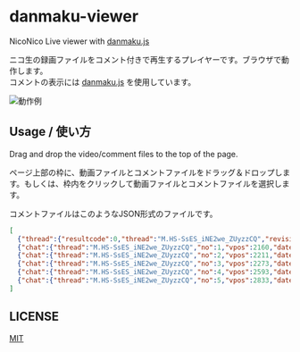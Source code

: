 # danmaku-viewer
NicoNico Live  viewer with [danmaku.js](https://github.com/weizhenye/Danmaku)  

ニコ生の録画ファイルをコメント付きで再生するプレイヤーです。ブラウザで動作します。  
コメントの表示には [danmaku.js](https://github.com/weizhenye/Danmaku) を使用しています。

![動作例](https://github.com/shinosaki/danmaku-viewer/assets/88357168/fc19be65-5e17-4d82-8c68-b20f3cd96a27)

## Usage / 使い方
Drag and drop the video/comment files to the top of the page.  

ページ上部の枠に、動画ファイルとコメントファイルをドラッグ＆ドロップします。もしくは、枠内をクリックして動画ファイルとコメントファイルを選択します。  

コメントファイルはこのようなJSON形式のファイルです。
```json
[
  {"thread":{"resultcode":0,"thread":"M.HS-SsES_iNE2we_ZUyzzCQ","revision":1,"server_time":1703500279,"last_res":null,"ticket":"c2fb418"}},
  {"chat":{"thread":"M.HS-SsES_iNE2we_ZUyzzCQ","no":1,"vpos":2160,"date":1703500281,"date_usec":609415,"name":"ワニノコ","user_id":"116054870","premium":1,"content":"ｐ"}},
  {"chat":{"thread":"M.HS-SsES_iNE2we_ZUyzzCQ","no":2,"vpos":2211,"date":1703500282,"date_usec":119524,"name":"たかぽりにあす","user_id":"30678345","premium":1,"content":"焦らないで焦らないで焦らないで焦らないで焦らないで焦らないで焦らないで焦らないで焦らないで"}},
  {"chat":{"thread":"M.HS-SsES_iNE2we_ZUyzzCQ","no":3,"vpos":2273,"date":1703500282,"date_usec":733925,"mail":"184","user_id":"Xw55LR1yc-yZGzk5Nhal5y9aGYY","anonymity":1,"content":"なんでや"}},
  {"chat":{"thread":"M.HS-SsES_iNE2we_ZUyzzCQ","no":4,"vpos":2593,"date":1703500285,"date_usec":934872,"mail":"184","user_id":"e7RKrVd_FrneHlck05i7z_ES1x0","premium":3,"anonymity":1,"content":"/info 10 「料理」が好きな3人、「コスプレ」が好きな3人が来場しました"}},
  {"chat":{"thread":"M.HS-SsES_iNE2we_ZUyzzCQ","no":5,"vpos":2833,"date":1703500288,"date_usec":337545,"mail":"184","user_id":"xaLsoaOrtveZzfOYpCqf8AEsdt0","premium":1,"anonymity":1,"content":"真顔でたすかる"}}
]
```

## LICENSE
[MIT](./LICENSE)
